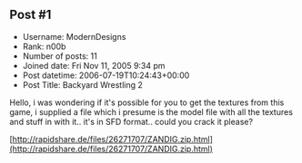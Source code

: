 ## Post #1
- Username: ModernDesigns
- Rank: n00b
- Number of posts: 11
- Joined date: Fri Nov 11, 2005 9:34 pm
- Post datetime: 2006-07-19T10:24:43+00:00
- Post Title: Backyard Wrestling 2

Hello, i was wondering if it's possible for you to get the textures from this game, i supplied a file which i presume is the model file with all the textures and stuff in with it.. it's in SFD format.. could you crack it please?

[http://rapidshare.de/files/26271707/ZANDIG.zip.html](http://rapidshare.de/files/26271707/ZANDIG.zip.html)
